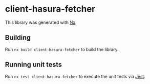 # client-hasura-fetcher

This library was generated with [Nx](https://nx.dev).

## Building

Run `nx build client-hasura-fetcher` to build the library.

## Running unit tests

Run `nx test client-hasura-fetcher` to execute the unit tests via [Jest](https://jestjs.io).
